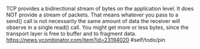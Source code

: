  TCP provides a bidirectional stream of bytes on the application level. It does NOT provide a stream of packets.
That means whatever you pass to a send() call is not necessarily the same amount of data the receiver will observe in a single read() call. You might get more or less bytes, since the transport layer is free to buffer and to fragment data.
https://news.ycombinator.com/item?id=23194020
#self/todo/pin 